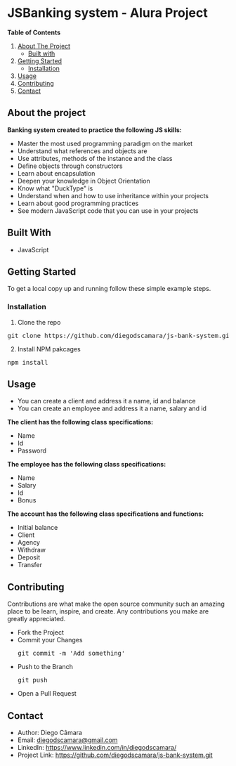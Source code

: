 # JSBanking system - Alura Project 

**Table of Contents**
1. [About The Project](https://github.com/diegodscamara/js-bank-system/blob/main/README.md#about-the-project "About The Project")
	- [Built with](https://github.com/diegodscamara/js-bank-system/blob/main/README.md#built-with "Built with")
2. [Getting Started](https://github.com/diegodscamara/js-bank-system/blob/main/README.md#getting-started "Getting Started")
	- [Installation](https://github.com/diegodscamara/js-bank-system/blob/main/README.md#installation "Installation")
3. [Usage](https://github.com/diegodscamara/js-bank-system/blob/main/README.md#usage "Usage")
4. [Contributing](https://github.com/diegodscamara/js-bank-system/blob/main/README.md#contributing "Contributing")
5. [Contact](https://github.com/diegodscamara/js-bank-system/blob/main/README.md#contact "Contact")

## About the project 

**Banking system created to practice the following JS skills:**
- Master the most used programming paradigm on the market
- Understand what references and objects are
- Use attributes, methods of the instance and the class
- Define objects through constructors
- Learn about encapsulation
- Deepen your knowledge in Object Orientation
- Know what "DuckType" is
- Understand when and how to use inheritance within your projects
- Learn about good programming practices
- See modern JavaScript code that you can use in your projects

## Built With

- JavaScript

## Getting Started

To get a local copy up and running follow these simple example steps.

### Installation

1. Clone the repo
<pre>git clone https://github.com/diegodscamara/js-bank-system.git </pre>

2. Install NPM pakcages
<pre>npm install</pre>

## Usage 

- You can create a client and address it a name, id and balance
- You can create an employee and address it a name, salary and id

**The client has the following class specifications:**
- Name
- Id
- Password

**The employee has the following class specifications:**
- Name
- Salary
- Id
- Bonus

**The account has the following class specifications and functions:**
- Initial balance
- Client
- Agency
- Withdraw 
- Deposit
- Transfer

## Contributing

Contributions are what make the open source community such an amazing place to be learn, inspire, and create. Any contributions you make are greatly appreciated.

- Fork the Project
- Commit your Changes <pre>git commit -m 'Add something'</pre>
- Push to the Branch <pre>git push</pre>
- Open a Pull Request

## Contact

- Author: Diego Câmara
- Email: [diegodscamara@gmail.com](mailto:diegodscamara@gmail.com "diegodscamara@gmail.com")
- LinkedIn: https://www.linkedin.com/in/diegodscamara/ 
- Project Link: https://github.com/diegodscamara/js-bank-system.git
